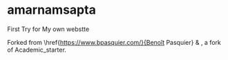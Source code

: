 # amarnamsapta
First Try for My own webstte

Forked from \href{https://www.bpasquier.com/}{Benoît Pasquier} & , a fork of Academic_starter.
